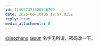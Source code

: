 ```yaml
---
id: 114657373520746709
date: 2025-06-10T05:17:57.015Z
reply: true
media_attachments: 0
---
```


[@laozhang](https://suo.si/@laozhang) [@sun](https://jiong.us/@sun) 名字无所谓，密码改一下。

